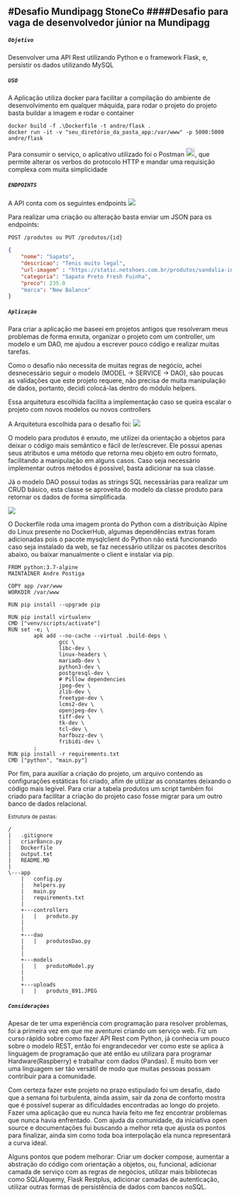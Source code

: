 #Desafio Mundipagg StoneCo
####Desafio para vaga de desenvolvedor júnior na Mundipagg
------------------------------

##### `Objetivo`
Desenvolver uma API Rest utilizando Python e o framework Flask, e, persistir os dados utilizando MySQL

##### ``USO``
A Aplicação utiliza docker para facilitar a compilação do ambiente de desenvolvimento em qualquer máquida, para rodar o projeto do projeto basta buildar a imagem e rodar o container

```docker
docker build -f .\Dockerfile -t andre/flask .
docker run -it -v "seu_diretório_da_pasta_app:/var/www" -p 5000:5000 andre/flask
`````

Para consumir o serviço, o aplicativo utilizado foi o Postman <img src="https://www.getpostman.com/img/v2/logo-glyph.png?c01252cc6858ff9679973eb0c62ef27e" width="20">, que permite alterar os verbos do protocolo HTTP e mandar uma requisição complexa com muita simplicidade

##### ```ENDPOINTS```
A API conta com os seguintes endpoints
<img src="https://lh4.googleusercontent.com/3r1ooN5pu9Y4KTartRgYDy2MOg6d-ZCoDsFyNPbk-3zQfgT0V2GPMRh2B8Niqe9PqaL6XNFpjQbxvA=w1030-h937-rw">

Para realizar uma criação ou alteração basta enviar um JSON para os endpoints:
```
POST /produtos ou PUT /produtos/{id}
```
```JSON
{
    "nome": "Sapato",
    "descricao": "Tenis muito legal",
    "url-imagem" : "https://static.netshoes.com.br/produtos/sandalia-infantil-nike-sunray-protect-2/37/HZM-0783-937/HZM-0783-937_detalhe1.jpg?resize=280:280",
    "categoria": "Sapato Preto Fresh Fuinha",
    "preco": 235.0
    "marca": "New Balance"
}
```

##### ``Aplicação``
Para criar a aplicação me baseei em projetos antigos que resolveram meus problemas de forma enxuta, organizar o projeto com um controller, um modelo e um DAO, me ajudou a escrever pouco código e realizar muitas tarefas.

Como o desafio não necessita de muitas regras de negócio, achei desnecessário seguir o modelo (MODEL -> SERVICE -> DAO), são poucas as validações que este projeto requere, não precisa de muita manipulação de dados, portanto, decidi colocá-las dentro do módulo helpers.

Essa arquitetura escolhida facilita a implementação caso se queira escalar o projeto com novos modelos ou novos controllers 

A Arquitetura escolhida para o desafio foi:
<img src="https://lh6.googleusercontent.com/G1JXp625nv1Ejb27CUVibwIDmk7kpxb_UN7KcUM5NUTsjjUO9CxKjxegJVXkAGIef-ow7fZwd2T_kw=w1919-h937-rw">

O modelo para produtos é enxuto, me utilizei da orientação a objetos para deixar o código mais semântico e fácil de ler/escrever. Ele possui apenas seus atributos e uma método que retorna meu objeto em outro formato, facilitando a manipulação em alguns casos. Caso seja necessário implementar outros métodos é possível, basta adicionar na sua classe. 

Já o modelo DAO possui todas as strings SQL necessárias para realizar um CRUD básico, esta classe se aproveita do modelo da classe produto para retornar os dados de forma simplificada.

<img src="https://lh5.googleusercontent.com/pEDzH1GoAwcFNmIyBX5Dw9tVHX2tYwANZT4kz4oCPuMa0TzDnMijvSdh6YgXMl4un5zfQUGRI4JRuQ=w1030-h937-rw">

O Dockerfile roda uma imagem pronta do Python com a distribuição Alpine do Linux presente no DockerHub, algumas dependências extras foram adicionadas pois o pacote mysqlclient do Python não está funcionando caso seja instalado da web, se faz necessário utilizar os pacotes descritos abaixo, ou baixar manualmente o client e instalar via pip.

```docker
FROM python:3.7-alpine 
MAINTAINER Andre Postiga

COPY app /var/www
WORKDIR /var/www

RUN pip install --upgrade pip

RUN pip install virtualenv
CMD ["venv/scripts/activate"]
RUN set -e; \
        apk add --no-cache --virtual .build-deps \
                gcc \
                libc-dev \
                linux-headers \
                mariadb-dev \
                python3-dev \
                postgresql-dev \
                # Pillow dependencies
                jpeg-dev \
                zlib-dev \
                freetype-dev \
                lcms2-dev \
                openjpeg-dev \
                tiff-dev \
                tk-dev \
                tcl-dev \
                harfbuzz-dev \
                fribidi-dev \
        ;
RUN pip install -r requirements.txt
CMD ["python", "main.py"]
```

Por fim, para auxiliar a criação do projeto, um arquivo contendo as configurações estáticas foi criado, afim de utilizar as constantes deixando o código mais legível. Para criar a tabela produtos um script também foi criado para facilitar a criação do projeto caso fosse migrar para um outro banco de dados relacional.

<small>Estrutura de pastas:</small>
````````
/
|   .gitignore
|   criarBanco.py
|   Dockerfile
|   output.txt
|   README.MD
|   
\---app
    |   config.py
    |   helpers.py
    |   main.py
    |   requirements.txt
    |   
    +---controllers
    |   |   produto.py
    |            
    |           
    +---dao
    |   |   produtosDao.py
    |             
    |           
    +---models
    |   |   produtoModel.py
    |       
    |           
    +---uploads
    |   |   produto_891.JPEG       

````````            
##### ``Considerações``
Apesar de ter uma experiência com programação para resolver problemas, foi a primeira vez em que me aventurei criando um serviço web. Fiz um curso rápido sobre como fazer API Rest com Python, já conhecia um pouco sobre o modelo REST, então foi engrandecedor ver como este se aplica à linguagem de programação que até então eu utilizara para programar Hardware(Raspberry) e trabalhar com dados (Pandas). É muito bom ver uma linguagem ser tão versátil de modo que muitas pessoas possam contribuir para a comunidade.

Com certeza fazer este projeto no prazo estipulado foi um desafio, dado que a semana foi turbulenta, ainda assim, sair da zona de conforto mostra que é possível superar as dificuldades encontradas ao longo do projeto. Fazer uma aplicação que eu nunca havia feito me fez encontrar problemas que nunca havia enfrentado. Com ajuda da comunidade, da iniciativa open source e documentações fui buscando a melhor reta que ajusta os pontos para finalizar, ainda sim como toda boa interpolação ela nunca representará a curva ideal. 

Alguns pontos que podem melhorar: Criar um docker compose, aumentar a abstração do código com orientação a objetos, ou, funcional, adicionar camada de serviço com as regras de negócios, utilizar mais bibliotecas como SQLAlquemy, Flask Restplus, adicionar camadas de autenticação, utilizar outras formas de persistência de dados com bancos noSQL.



